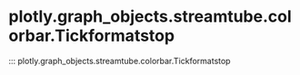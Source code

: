 # plotly.graph_objects.streamtube.colorbar.Tickformatstop

::: plotly.graph_objects.streamtube.colorbar.Tickformatstop
